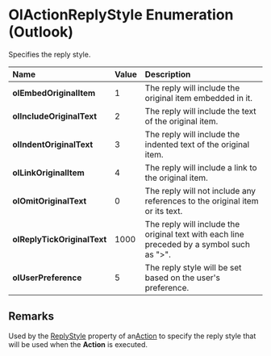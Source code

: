 
# OlActionReplyStyle Enumeration (Outlook)

Specifies the reply style.



|**Name**|**Value**|**Description**|
|:-----|:-----|:-----|
| **olEmbedOriginalItem**|1|The reply will include the original item embedded in it. |
| **olIncludeOriginalText**|2|The reply will include the text of the original item.|
| **olIndentOriginalText**|3|The reply will include the indented text of the original item.|
| **olLinkOriginalItem**|4|The reply will include a link to the original item.|
| **olOmitOriginalText**|0|The reply will not include any references to the original item or its text.|
| **olReplyTickOriginalText**|1000|The reply will include the original text with each line preceded by a symbol such as ">".|
| **olUserPreference**|5|The reply style will be set based on the user's preference.|

## Remarks

Used by the [ReplyStyle](bb5e0d3d-29ca-33dd-b437-cf2526451352.md) property of an[Action](22bd8d4a-9cf4-bd37-011b-8da3dfadf761.md) to specify the reply style that will be used when the **Action** is executed.


